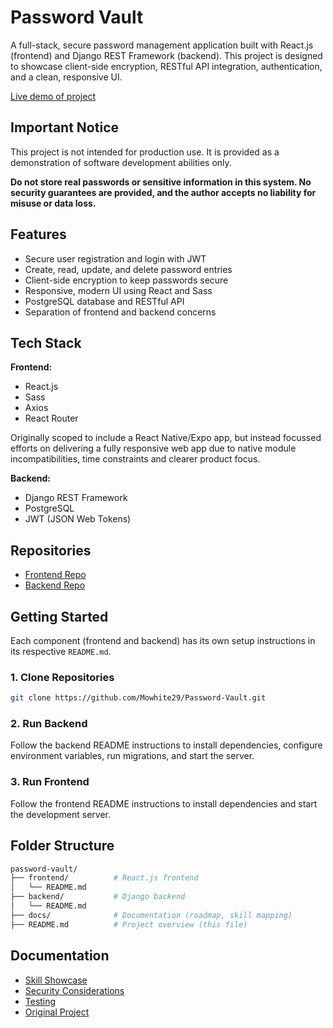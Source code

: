 # Password Vault

A full-stack, secure password management application built with React.js (frontend) and Django REST Framework (backend). This project is designed to showcase client-side encryption, RESTful API integration, authentication, and a clean, responsive UI.

[Live demo of project](https://passwordvault.info)

## Important Notice

This project is not intended for production use. It is provided as a demonstration of software development abilities only.

**Do not store real passwords or sensitive information in this system. No security guarantees are provided, and the author accepts no liability for misuse or data loss.**

## Features

- Secure user registration and login with JWT
- Create, read, update, and delete password entries
- Client-side encryption to keep passwords secure
- Responsive, modern UI using React and Sass
- PostgreSQL database and RESTful API
- Separation of frontend and backend concerns

## Tech Stack

**Frontend:**

- React.js
- Sass
- Axios
- React Router

Originally scoped to include a React Native/Expo app, but instead focussed efforts on delivering a fully responsive web app due to native module incompatibilities, time constraints and clearer product focus.

**Backend:**

- Django REST Framework
- PostgreSQL
- JWT (JSON Web Tokens)

## Repositories

- [Frontend Repo](https://github.com/Mowhite29/Password-Vault/tree/main/frontend)
- [Backend Repo](https://github.com/Mowhite29/Password-Vault/tree/main/backend)

## Getting Started

Each component (frontend and backend) has its own setup instructions in its respective `README.md`.

### 1. Clone Repositories

```bash
git clone https://github.com/Mowhite29/Password-Vault.git
```

### 2. Run Backend

Follow the backend README instructions to install dependencies, configure environment variables, run migrations, and start the server.

### 3. Run Frontend

Follow the frontend README instructions to install dependencies and start the development server.

## Folder Structure

```bash
password-vault/
├── frontend/          # React.js frontend
│   └── README.md
├── backend/           # Django backend
│   └── README.md
├── docs/              # Documentation (roadmap, skill mapping)
├── README.md          # Project overview (this file)
```

## Documentation

- [Skill Showcase](./docs/SKILLS.md)
- [Security Considerations](./docs/SECURITY_CONSIDERATIONS.md)
- [Testing](./docs/TESTING.md)
- [Original Project](./docs/ORIGINAL_PROJECT.md)
